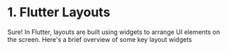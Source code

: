 # 1. Flutter Layouts
Sure! In Flutter, layouts are built using widgets to arrange UI elements on the screen. Here's a brief overview of some key layout widgets